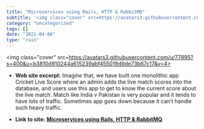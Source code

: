 ```yaml
---
title: "Microservices using Rails, HTTP & RabbitMQ"
subtitle: '<img class="cover" src=https://avatars3.githubusercontent.com/u/77895?s=400&u=b3810d910244a615239abf...'
category: "uncategorized"
tags: []
date: "2021-04-06"
type: "rain"
---
```

<img class="cover" src=https://avatars3.githubusercontent.com/u/77895?s=400&u=b3810d910244a615239abf455019d9de73b67c17&v=4>



* **Web site excerpt:** Imagine that, we have built one monolithic app Cricket Live Score where an admin adds the live match scores into the database, and users use this app to get to know the current score about the live match. Match like India v Pakistan is very popular and it tends to have lots of traffic. Sometimes app goes down because it can’t handle such heavy traffic.

* **Link to site:** **[Microservices using Rails, HTTP & RabbitMQ](http://blog.mechanicles.com/2016/09/19/microservices-using-rails-http-and-rabbitmq.html)**